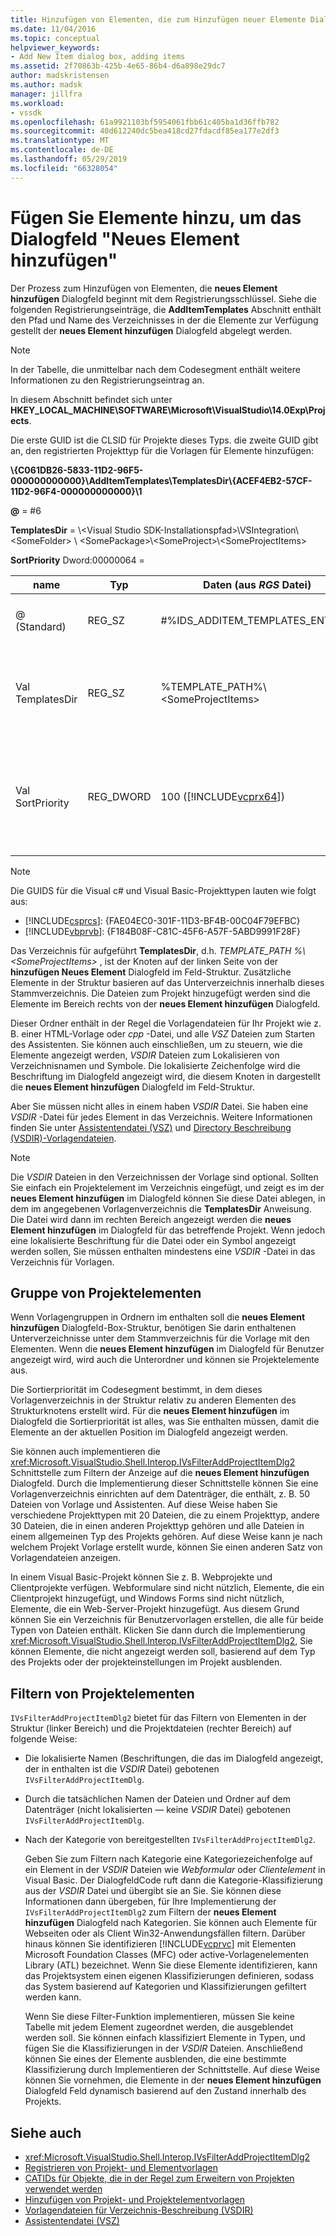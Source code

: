 ```yaml
---
title: Hinzufügen von Elementen, die zum Hinzufügen neuer Elemente Dialogfelder | Microsoft-Dokumentation
ms.date: 11/04/2016
ms.topic: conceptual
helpviewer_keywords:
- Add New Item dialog box, adding items
ms.assetid: 2f70863b-425b-4e65-86b4-d6a898e29dc7
author: madskristensen
ms.author: madsk
manager: jillfra
ms.workload:
- vssdk
ms.openlocfilehash: 61a9921103bf5954061fbb61c405ba1d36ffb782
ms.sourcegitcommit: 40d612240dc5bea418cd27fdacdf85ea177e2df3
ms.translationtype: MT
ms.contentlocale: de-DE
ms.lasthandoff: 05/29/2019
ms.locfileid: "66328054"
---
```

# <a name="add-items-to-the-add-new-item-dialog-box"></a>Fügen Sie Elemente hinzu, um das Dialogfeld "Neues Element hinzufügen"
Der Prozess zum Hinzufügen von Elementen, die **neues Element hinzufügen** Dialogfeld beginnt mit dem Registrierungsschlüssel. Siehe die folgenden Registrierungseinträge, die **AddItemTemplates** Abschnitt enthält den Pfad und Name des Verzeichnisses in der die Elemente zur Verfügung gestellt der **neues Element hinzufügen** Dialogfeld abgelegt werden.

> [!NOTE]
> In der Tabelle, die unmittelbar nach dem Codesegment enthält weitere Informationen zu den Registrierungseintrag an.

 In diesem Abschnitt befindet sich unter **HKEY_LOCAL_MACHINE\SOFTWARE\Microsoft\VisualStudio\14.0Exp\Projects**.

 Die erste GUID ist die CLSID für Projekte dieses Typs. die zweite GUID gibt an, den registrierten Projekttyp für die Vorlagen für Elemente hinzufügen:

 **\\{C061DB26-5833-11D2-96F5-000000000000}\\AddItemTemplates\\TemplatesDir\\{ACEF4EB2-57CF-11D2-96F4-000000000000}\\1**

 **@** = #6

 **TemplatesDir** = \\&lt;Visual Studio SDK-Installationspfad&gt;\\VSIntegration\\&lt;SomeFolder&gt; \\ &lt;SomePackage&gt;\\&lt;SomeProject&gt;\\&lt;SomeProjectItems&gt;

 **SortPriority** Dword:00000064 =

| name | Typ | Daten (aus *RGS* Datei) | Beschreibung |
|------------------|-----------| - | - |
| @ (Standard) | REG_SZ | #%IDS_ADDITEM_TEMPLATES_ENTRY% | Ressourcen-ID für **Element hinzufügen** Vorlagen. |
| Val TemplatesDir | REG_SZ | %TEMPLATE_PATH%\\&lt;SomeProjectItems&gt; | Pfad der Projektelemente angezeigt, die im Dialogfeld für die **neues Element hinzufügen** Assistenten. |
| Val SortPriority | REG_DWORD | 100 ([!INCLUDE[vcprx64](../../extensibility/internals/includes/vcprx64_md.md)]) | Bestimmt die Sortierreihenfolge im Knoten "Struktur" der Dateien angezeigt, der **neues Element hinzufügen** Dialogfeld. |

> [!NOTE]
> Die GUIDS für die Visual c# und Visual Basic-Projekttypen lauten wie folgt aus:
> - [!INCLUDE[csprcs](../../data-tools/includes/csprcs_md.md)]: {FAE04EC0-301F-11D3-BF4B-00C04F79EFBC}
> - [!INCLUDE[vbprvb](../../code-quality/includes/vbprvb_md.md)]: {F184B08F-C81C-45F6-A57F-5ABD9991F28F}

 Das Verzeichnis für aufgeführt **TemplatesDir**, d.h. *TEMPLATE_PATH %\\&lt;SomeProjectItems&gt;* , ist der Knoten auf der linken Seite von der **hinzufügen Neues Element** Dialogfeld im Feld-Struktur. Zusätzliche Elemente in der Struktur basieren auf das Unterverzeichnis innerhalb dieses Stammverzeichnis. Die Dateien zum Projekt hinzugefügt werden sind die Elemente im Bereich rechts von der **neues Element hinzufügen** Dialogfeld.

 Dieser Ordner enthält in der Regel die Vorlagendateien für Ihr Projekt wie z. B. einer HTML-Vorlage oder *cpp* -Datei, und alle *VSZ* Dateien zum Starten des Assistenten. Sie können auch einschließen, um zu steuern, wie die Elemente angezeigt werden, *VSDIR* Dateien zum Lokalisieren von Verzeichnisnamen und Symbole. Die lokalisierte Zeichenfolge wird die Beschriftung im Dialogfeld angezeigt wird, die diesem Knoten in dargestellt die **neues Element hinzufügen** Dialogfeld im Feld-Struktur.

 Aber Sie müssen nicht alles in einem haben *VSDIR* Datei. Sie haben eine *VSDIR* -Datei für jedes Element in das Verzeichnis. Weitere Informationen finden Sie unter [Assistentendatei (VSZ)](../../extensibility/internals/wizard-dot-vsz-file.md) und [Directory Beschreibung (VSDIR)-Vorlagendateien](../../extensibility/internals/template-directory-description-dot-vsdir-files.md).

> [!NOTE]
> Die *VSDIR* Dateien in den Verzeichnissen der Vorlage sind optional. Sollten Sie einfach ein Projektelement im Verzeichnis eingefügt, und zeigt es im der **neues Element hinzufügen** im Dialogfeld können Sie diese Datei ablegen, in dem im angegebenen Vorlagenverzeichnis die **TemplatesDir** Anweisung. Die Datei wird dann im rechten Bereich angezeigt werden die **neues Element hinzufügen** im Dialogfeld für das betreffende Projekt. Wenn jedoch eine lokalisierte Beschriftung für die Datei oder ein Symbol angezeigt werden sollen, Sie müssen enthalten mindestens eine *VSDIR* -Datei in das Verzeichnis für Vorlagen.

## <a name="group-project-items"></a>Gruppe von Projektelementen
 Wenn Vorlagengruppen in Ordnern im enthalten soll die **neues Element hinzufügen** Dialogfeld-Box-Struktur, benötigen Sie darin enthaltenen Unterverzeichnisse unter dem Stammverzeichnis für die Vorlage mit den Elementen. Wenn die **neues Element hinzufügen** im Dialogfeld für Benutzer angezeigt wird, wird auch die Unterordner und können sie Projektelemente aus.

 Die Sortierpriorität im Codesegment bestimmt, in dem dieses Vorlagenverzeichnis in der Struktur relativ zu anderen Elementen des Strukturknotens erstellt wird. Für die **neues Element hinzufügen** im Dialogfeld die Sortierpriorität ist alles, was Sie enthalten müssen, damit die Elemente an der aktuellen Position im Dialogfeld angezeigt werden.

 Sie können auch implementieren die <xref:Microsoft.VisualStudio.Shell.Interop.IVsFilterAddProjectItemDlg2> Schnittstelle zum Filtern der Anzeige auf die **neues Element hinzufügen** Dialogfeld. Durch die Implementierung dieser Schnittstelle können Sie eine Vorlagenverzeichnis einrichten auf dem Datenträger, die enthält, z. B. 50 Dateien von Vorlage und Assistenten. Auf diese Weise haben Sie verschiedene Projekttypen mit 20 Dateien, die zu einem Projekttyp, andere 30 Dateien, die in einen anderen Projekttyp gehören und alle Dateien in einem allgemeinen Typ des Projekts gehören. Auf diese Weise kann je nach welchem Projekt Vorlage erstellt wurde, können Sie einen anderen Satz von Vorlagendateien anzeigen.

 In einem Visual Basic-Projekt können Sie z. B. Webprojekte und Clientprojekte verfügen. Webformulare sind nicht nützlich, Elemente, die ein Clientprojekt hinzugefügt, und Windows Forms sind nicht nützlich, Elemente, die ein Web-Server-Projekt hinzugefügt. Aus diesem Grund können Sie ein Verzeichnis für Benutzervorlagen erstellen, die alle für beide Typen von Dateien enthält. Klicken Sie dann durch die Implementierung <xref:Microsoft.VisualStudio.Shell.Interop.IVsFilterAddProjectItemDlg2>, Sie können Elemente, die nicht angezeigt werden soll, basierend auf dem Typ des Projekts oder der projekteinstellungen im Projekt ausblenden.

## <a name="filter-project-items"></a>Filtern von Projektelementen
 `IVsFilterAddProjectItemDlg2` bietet für das Filtern von Elementen in der Struktur (linker Bereich) und die Projektdateien (rechter Bereich) auf folgende Weise:

- Die lokalisierte Namen (Beschriftungen, die das im Dialogfeld angezeigt, der in enthalten ist die *VSDIR* Datei) gebotenen `IVsFilterAddProjectItemDlg`.

- Durch die tatsächlichen Namen der Dateien und Ordner auf dem Datenträger (nicht lokalisierten — keine *VSDIR* Datei) gebotenen `IVsFilterAddProjectItemDlg`.

- Nach der Kategorie von bereitgestellten `IVsFilterAddProjectItemDlg2`.

  Geben Sie zum Filtern nach Kategorie eine Kategoriezeichenfolge auf ein Element in der *VSDIR* Dateien wie *Webformular* oder *Clientelement* in Visual Basic. Der DialogfeldCode ruft dann die Kategorie-Klassifizierung aus der *VSDIR* Datei und übergibt sie an Sie. Sie können diese Informationen dann übergeben, für Ihre Implementierung der `IVsFilterAddProjectItemDlg2` zum Filtern der **neues Element hinzufügen** Dialogfeld nach Kategorien. Sie können auch Elemente für Webseiten oder als Client Win32-Anwendungsfällen filtern. Darüber hinaus können Sie identifizieren [!INCLUDE[vcprvc](../../code-quality/includes/vcprvc_md.md)] mit Elementen Microsoft Foundation Classes (MFC) oder active-Vorlagenelementen Library (ATL) bezeichnet. Wenn Sie diese Elemente identifizieren, kann das Projektsystem einen eigenen Klassifizierungen definieren, sodass das System basierend auf Kategorien und Klassifizierungen gefiltert werden kann.

  Wenn Sie diese Filter-Funktion implementieren, müssen Sie keine Tabelle mit jedem Element zugeordnet werden, die ausgeblendet werden soll. Sie können einfach klassifiziert Elemente in Typen, und fügen Sie die Klassifizierungen in der *VSDIR* Dateien. Anschließend können Sie eines der Elemente ausblenden, die eine bestimmte Klassifizierung durch Implementieren der Schnittstelle. Auf diese Weise können Sie vornehmen, die Elemente in der **neues Element hinzufügen** Dialogfeld Feld dynamisch basierend auf den Zustand innerhalb des Projekts.

## <a name="see-also"></a>Siehe auch
- <xref:Microsoft.VisualStudio.Shell.Interop.IVsFilterAddProjectItemDlg2>
- [Registrieren von Projekt- und Elementvorlagen](../../extensibility/internals/registering-project-and-item-templates.md)
- [CATIDs für Objekte, die in der Regel zum Erweitern von Projekten verwendet werden](../../extensibility/internals/catids-for-objects-that-are-typically-used-to-extend-projects.md)
- [Hinzufügen von Projekt- und Projektelementvorlagen](../../extensibility/internals/adding-project-and-project-item-templates.md)
- [Vorlagendateien für Verzeichnis-Beschreibung (VSDIR)](../../extensibility/internals/template-directory-description-dot-vsdir-files.md)
- [Assistentendatei (VSZ)](../../extensibility/internals/wizard-dot-vsz-file.md)